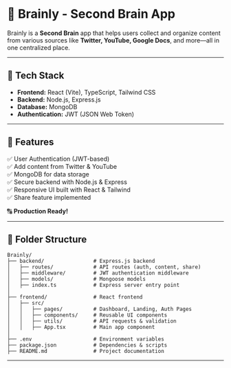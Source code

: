 # 🧠 Brainly - Second Brain App

Brainly is a **Second Brain** app that helps users collect and organize content from various sources like **Twitter, YouTube, Google Docs**, and more—all in one centralized place.  

---

## 🚀 Tech Stack

- **Frontend:** React (Vite), TypeScript, Tailwind CSS  
- **Backend:** Node.js, Express.js  
- **Database:** MongoDB  
- **Authentication:** JWT (JSON Web Token)  

---

## 📌 Features

✅ User Authentication (JWT-based)  
✅ Add content from Twitter & YouTube  
✅ MongoDB for data storage  
✅ Secure backend with Node.js & Express  
✅ Responsive UI built with React & Tailwind  
✅ Share feature implemented  

🔠 **Production Ready!**  

---

## 📂 Folder Structure
```
Brainly/
├── backend/                # Express.js backend
│   ├── routes/             # API routes (auth, content, share)
│   ├── middleware/         # JWT authentication middleware
│   ├── models/             # Mongoose models
│   ├── index.ts            # Express server entry point
│
├── frontend/               # React frontend
│   ├── src/
│   │   ├── pages/          # Dashboard, Landing, Auth Pages
│   │   ├── components/     # Reusable UI components
│   │   ├── utils/          # API requests & validation
│   │   ├── App.tsx         # Main app component
│
├── .env                    # Environment variables
├── package.json            # Dependencies & scripts
├── README.md               # Project documentation
```

---

